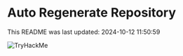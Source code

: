 # Auto Regenerate Repository

This README was last updated: 2024-10-12 11:50:59

 ![TryHackMe](https://tryhackme.com/badge/533634)